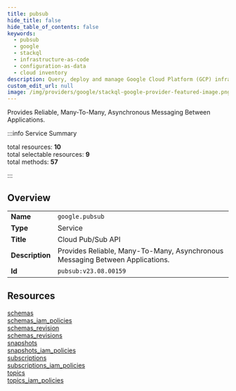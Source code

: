 ```yaml
---
title: pubsub
hide_title: false
hide_table_of_contents: false
keywords:
  - pubsub
  - google
  - stackql
  - infrastructure-as-code
  - configuration-as-data
  - cloud inventory
description: Query, deploy and manage Google Cloud Platform (GCP) infrastructure and resources using SQL
custom_edit_url: null
image: /img/providers/google/stackql-google-provider-featured-image.png
---
```

Provides Reliable, Many-To-Many, Asynchronous Messaging Between Applications.   
    
:::info Service Summary

<div class="row">
<div class="providerDocColumn">
<span>total resources:&nbsp;<b>10</b></span><br />
<span>total selectable resources:&nbsp;<b>9</b></span><br />
<span>total methods:&nbsp;<b>57</b></span><br />
</div>
</div>

:::

## Overview
<table><tbody>
<tr><td><b>Name</b></td><td><code>google.pubsub</code></td></tr>
<tr><td><b>Type</b></td><td>Service</td></tr>
<tr><td><b>Title</b></td><td>Cloud Pub/Sub API</td></tr>
<tr><td><b>Description</b></td><td>Provides Reliable, Many-To-Many, Asynchronous Messaging Between Applications. </td></tr>
<tr><td><b>Id</b></td><td><code>pubsub:v23.08.00159</code></td></tr>
</tbody></table>

## Resources
<div class="row">
<div class="providerDocColumn">
<a href="/providers/google/pubsub/schemas/">schemas</a><br />
<a href="/providers/google/pubsub/schemas_iam_policies/">schemas_iam_policies</a><br />
<a href="/providers/google/pubsub/schemas_revision/">schemas_revision</a><br />
<a href="/providers/google/pubsub/schemas_revisions/">schemas_revisions</a><br />
<a href="/providers/google/pubsub/snapshots/">snapshots</a><br />
</div>
<div class="providerDocColumn">
<a href="/providers/google/pubsub/snapshots_iam_policies/">snapshots_iam_policies</a><br />
<a href="/providers/google/pubsub/subscriptions/">subscriptions</a><br />
<a href="/providers/google/pubsub/subscriptions_iam_policies/">subscriptions_iam_policies</a><br />
<a href="/providers/google/pubsub/topics/">topics</a><br />
<a href="/providers/google/pubsub/topics_iam_policies/">topics_iam_policies</a><br />
</div>
</div>

